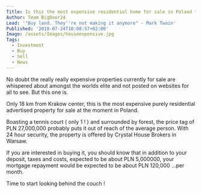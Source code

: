```yaml
---
Title: Is this the most expensive residential home for sale in Poland today ?
Author: Team BigDoor24
Lead: '"Buy land. They''re not making it anymore" - Mark Twain'
Published: '2018-07-24T10:08:57+02:00'
Image: /assets/Images/houseexpensive.jpg
Tags:
  - Investment
  - Buy
  - Sell
  - News
---
```

No doubt the really really expensive properties currently for sale are whispered about amongst the worlds elite and not posted on websites for all to see. But this one is.

Only 18 km from Krakow center, this is the most expensive purely residential advertised property for sale at the moment in Poland. 

Boasting a tennis court ( only 1 ! ) and surrounded by forest, the price tag of PLN 27,000,000 probably puts it out of reach of the average person. With 24 hour security, the property is offered by Crystal House Brokers in Warsaw. 

If you are interested in buying it, you should know that in addition to your deposit, taxes and costs, expected to be about PLN 5,000000, your mortgage repayment would be expected to be about PLN 120,000 ...per month.

Time to start looking behind the couch !
